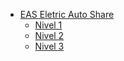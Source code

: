 * [EAS Eletric Auto Share](HOME)
  * [Nivel 1](Nivel%201/HOME)
  * [Nivel 2](Nivel%202/HOME)
  * [Nivel 3](Nivel%203/HOME)
